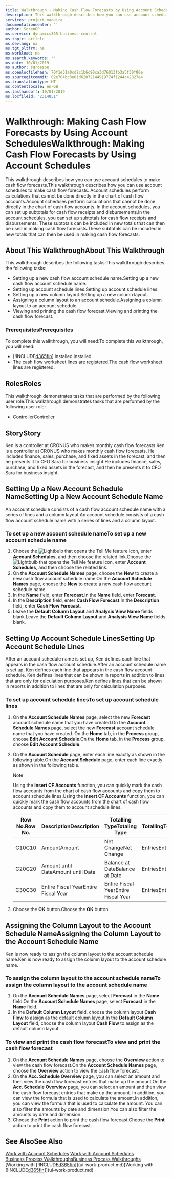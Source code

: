 ```yaml
---
title: Walkthrough - Making Cash Flow Forecasts by Using Account Schedules | Microsoft Docs
description: This walkthrough describes how you can use account schedules to make cash flow forecasts. Account schedules perform calculations that cannot be done directly in the chart of cash flow accounts. In the account schedules, you can set up subtotals for cash flow receipts and disbursements. These subtotals can be included in new totals that can then be used in making cash flow forecasts.
services: project-madeira
documentationcenter: ''
author: SorenGP
ms.service: dynamics365-business-central
ms.topic: article
ms.devlang: na
ms.tgt_pltfrm: na
ms.workload: na
ms.search.keywords: ''
ms.date: 10/01/2019
ms.author: sgroespe
ms.openlocfilehash: 70f1e51a0cd2c1b6c90ca3d76013fb3a5f30f80e
ms.sourcegitcommit: 02e704bc3e01d62072144919774f1244c42827e4
ms.translationtype: HT
ms.contentlocale: en-GB
ms.lasthandoff: 10/01/2019
ms.locfileid: "2314851"
---
```

# <a name="walkthrough-making-cash-flow-forecasts-by-using-account-schedules"></a><span data-ttu-id="2ed8a-106">Walkthrough: Making Cash Flow Forecasts by Using Account Schedules</span><span class="sxs-lookup"><span data-stu-id="2ed8a-106">Walkthrough: Making Cash Flow Forecasts by Using Account Schedules</span></span>
<span data-ttu-id="2ed8a-107">This walkthrough describes how you can use account schedules to make cash flow forecasts.</span><span class="sxs-lookup"><span data-stu-id="2ed8a-107">This walkthrough describes how you can use account schedules to make cash flow forecasts.</span></span> <span data-ttu-id="2ed8a-108">Account schedules perform calculations that cannot be done directly in the chart of cash flow accounts.</span><span class="sxs-lookup"><span data-stu-id="2ed8a-108">Account schedules perform calculations that cannot be done directly in the chart of cash flow accounts.</span></span> <span data-ttu-id="2ed8a-109">In the account schedules, you can set up subtotals for cash flow receipts and disbursements.</span><span class="sxs-lookup"><span data-stu-id="2ed8a-109">In the account schedules, you can set up subtotals for cash flow receipts and disbursements.</span></span> <span data-ttu-id="2ed8a-110">These subtotals can be included in new totals that can then be used in making cash flow forecasts.</span><span class="sxs-lookup"><span data-stu-id="2ed8a-110">These subtotals can be included in new totals that can then be used in making cash flow forecasts.</span></span>  

## <a name="about-this-walkthrough"></a><span data-ttu-id="2ed8a-111">About This Walkthrough</span><span class="sxs-lookup"><span data-stu-id="2ed8a-111">About This Walkthrough</span></span>  
<span data-ttu-id="2ed8a-112">This walkthrough describes the following tasks:</span><span class="sxs-lookup"><span data-stu-id="2ed8a-112">This walkthrough describes the following tasks:</span></span>  

- <span data-ttu-id="2ed8a-113">Setting up a new cash flow account schedule name.</span><span class="sxs-lookup"><span data-stu-id="2ed8a-113">Setting up a new cash flow account schedule name.</span></span>  
- <span data-ttu-id="2ed8a-114">Setting up account schedule lines.</span><span class="sxs-lookup"><span data-stu-id="2ed8a-114">Setting up account schedule lines.</span></span>  
- <span data-ttu-id="2ed8a-115">Setting up a new column layout.</span><span class="sxs-lookup"><span data-stu-id="2ed8a-115">Setting up a new column layout.</span></span>  
- <span data-ttu-id="2ed8a-116">Assigning a column layout to an account schedule.</span><span class="sxs-lookup"><span data-stu-id="2ed8a-116">Assigning a column layout to an account schedule.</span></span>  
- <span data-ttu-id="2ed8a-117">Viewing and printing the cash flow forecast.</span><span class="sxs-lookup"><span data-stu-id="2ed8a-117">Viewing and printing the cash flow forecast.</span></span>  

### <a name="prerequisites"></a><span data-ttu-id="2ed8a-118">Prerequisites</span><span class="sxs-lookup"><span data-stu-id="2ed8a-118">Prerequisites</span></span>  
<span data-ttu-id="2ed8a-119">To complete this walkthrough, you will need:</span><span class="sxs-lookup"><span data-stu-id="2ed8a-119">To complete this walkthrough, you will need:</span></span>  

- [!INCLUDE[d365fin](includes/d365fin_md.md)] <span data-ttu-id="2ed8a-120">installed.</span><span class="sxs-lookup"><span data-stu-id="2ed8a-120">installed.</span></span>  
- <span data-ttu-id="2ed8a-121">The cash flow worksheet lines are registered.</span><span class="sxs-lookup"><span data-stu-id="2ed8a-121">The cash flow worksheet lines are registered.</span></span>  

## <a name="roles"></a><span data-ttu-id="2ed8a-122">Roles</span><span class="sxs-lookup"><span data-stu-id="2ed8a-122">Roles</span></span>  
<span data-ttu-id="2ed8a-123">This walkthrough demonstrates tasks that are performed by the following user role:</span><span class="sxs-lookup"><span data-stu-id="2ed8a-123">This walkthrough demonstrates tasks that are performed by the following user role:</span></span>  

- <span data-ttu-id="2ed8a-124">Controller</span><span class="sxs-lookup"><span data-stu-id="2ed8a-124">Controller</span></span>  

## <a name="story"></a><span data-ttu-id="2ed8a-125">Story</span><span class="sxs-lookup"><span data-stu-id="2ed8a-125">Story</span></span>  
<span data-ttu-id="2ed8a-126">Ken is a controller at CRONUS who makes monthly cash flow forecasts.</span><span class="sxs-lookup"><span data-stu-id="2ed8a-126">Ken is a controller at CRONUS who makes monthly cash flow forecasts.</span></span> <span data-ttu-id="2ed8a-127">He includes finance, sales, purchase, and fixed assets in the forecast, and then he presents it to CFO Sara for business insight.</span><span class="sxs-lookup"><span data-stu-id="2ed8a-127">He includes finance, sales, purchase, and fixed assets in the forecast, and then he presents it to CFO Sara for business insight.</span></span>  

## <a name="setting-up-a-new-account-schedule-name"></a><span data-ttu-id="2ed8a-128">Setting Up a New Account Schedule Name</span><span class="sxs-lookup"><span data-stu-id="2ed8a-128">Setting Up a New Account Schedule Name</span></span>  
<span data-ttu-id="2ed8a-129">An account schedule consists of a cash flow account schedule name with a series of lines and a column layout.</span><span class="sxs-lookup"><span data-stu-id="2ed8a-129">An account schedule consists of a cash flow account schedule name with a series of lines and a column layout.</span></span>  

### <a name="to-set-up-a-new-account-schedule-name"></a><span data-ttu-id="2ed8a-130">To set up a new account schedule name</span><span class="sxs-lookup"><span data-stu-id="2ed8a-130">To set up a new account schedule name</span></span>  

1.  <span data-ttu-id="2ed8a-131">Choose the ![Lightbulb that opens the Tell Me feature](media/ui-search/search_small.png "Tell me what you want to do") icon, enter **Account Schedules**, and then choose the related link.</span><span class="sxs-lookup"><span data-stu-id="2ed8a-131">Choose the ![Lightbulb that opens the Tell Me feature](media/ui-search/search_small.png "Tell me what you want to do") icon, enter **Account Schedules**, and then choose the related link.</span></span>  
2.  <span data-ttu-id="2ed8a-132">On the **Account Schedule Names** page, choose the **New** to create a new cash flow account schedule name.</span><span class="sxs-lookup"><span data-stu-id="2ed8a-132">On the **Account Schedule Names** page, choose the **New** to create a new cash flow account schedule name.</span></span>  
3.  <span data-ttu-id="2ed8a-133">In the **Name** field, enter **Forecast**.</span><span class="sxs-lookup"><span data-stu-id="2ed8a-133">In the **Name** field, enter **Forecast**.</span></span>  
4.  <span data-ttu-id="2ed8a-134">In the **Description** field, enter **Cash Flow Forecast**.</span><span class="sxs-lookup"><span data-stu-id="2ed8a-134">In the **Description** field, enter **Cash Flow Forecast**.</span></span>  
5.  <span data-ttu-id="2ed8a-135">Leave the **Default Column Layout** and **Analysis View Name** fields blank.</span><span class="sxs-lookup"><span data-stu-id="2ed8a-135">Leave the **Default Column Layout** and **Analysis View Name** fields blank.</span></span>  

## <a name="setting-up-account-schedule-lines"></a><span data-ttu-id="2ed8a-136">Setting Up Account Schedule Lines</span><span class="sxs-lookup"><span data-stu-id="2ed8a-136">Setting Up Account Schedule Lines</span></span>  
<span data-ttu-id="2ed8a-137">After an account schedule name is set up, Ken defines each line that appears in the cash flow account schedule.</span><span class="sxs-lookup"><span data-stu-id="2ed8a-137">After an account schedule name is set up, Ken defines each line that appears in the cash flow account schedule.</span></span> <span data-ttu-id="2ed8a-138">Ken defines lines that can be shown in reports in addition to lines that are only for calculation purposes.</span><span class="sxs-lookup"><span data-stu-id="2ed8a-138">Ken defines lines that can be shown in reports in addition to lines that are only for calculation purposes.</span></span>  

### <a name="to-set-up-account-schedule-lines"></a><span data-ttu-id="2ed8a-139">To set up account schedule lines</span><span class="sxs-lookup"><span data-stu-id="2ed8a-139">To set up account schedule lines</span></span>  

1.  <span data-ttu-id="2ed8a-140">On the **Account Schedule Names** page, select the new **Forecast** account schedule name that you have created.</span><span class="sxs-lookup"><span data-stu-id="2ed8a-140">On the **Account Schedule Names** page, select the new **Forecast** account schedule name that you have created.</span></span> <span data-ttu-id="2ed8a-141">On the **Home** tab, in the **Process** group, choose **Edit Account Schedule**.</span><span class="sxs-lookup"><span data-stu-id="2ed8a-141">On the **Home** tab, in the **Process** group, choose **Edit Account Schedule**.</span></span>  
2.  <span data-ttu-id="2ed8a-142">On the **Account Schedule** page, enter each line exactly as shown in the following table.</span><span class="sxs-lookup"><span data-stu-id="2ed8a-142">On the **Account Schedule** page, enter each line exactly as shown in the following table.</span></span>  

    > [!NOTE]  
    >  <span data-ttu-id="2ed8a-143">Using the **Insert CF Accounts** function, you can quickly mark the cash flow accounts from the chart of cash flow accounts and copy them to account schedule lines.</span><span class="sxs-lookup"><span data-stu-id="2ed8a-143">Using the **Insert CF Accounts** function, you can quickly mark the cash flow accounts from the chart of cash flow accounts and copy them to account schedule lines.</span></span>  

    |<span data-ttu-id="2ed8a-144">Row No.</span><span class="sxs-lookup"><span data-stu-id="2ed8a-144">Row No.</span></span>|<span data-ttu-id="2ed8a-145">Description</span><span class="sxs-lookup"><span data-stu-id="2ed8a-145">Description</span></span>|<span data-ttu-id="2ed8a-146">Totalling Type</span><span class="sxs-lookup"><span data-stu-id="2ed8a-146">Totaling Type</span></span>|<span data-ttu-id="2ed8a-147">Totalling</span><span class="sxs-lookup"><span data-stu-id="2ed8a-147">Totaling</span></span>|<span data-ttu-id="2ed8a-148">Row Type</span><span class="sxs-lookup"><span data-stu-id="2ed8a-148">Row Type</span></span>|<span data-ttu-id="2ed8a-149">Amount Type</span><span class="sxs-lookup"><span data-stu-id="2ed8a-149">Amount Type</span></span>|<span data-ttu-id="2ed8a-150">Show</span><span class="sxs-lookup"><span data-stu-id="2ed8a-150">Show</span></span>|  
    |-------|-----------|-------------|--------|--------|-----------|----|
    |<span data-ttu-id="2ed8a-151">C10</span><span class="sxs-lookup"><span data-stu-id="2ed8a-151">C10</span></span>|<span data-ttu-id="2ed8a-152">Amount</span><span class="sxs-lookup"><span data-stu-id="2ed8a-152">Amount</span></span>|<span data-ttu-id="2ed8a-153">Net Change</span><span class="sxs-lookup"><span data-stu-id="2ed8a-153">Net Change</span></span>|<span data-ttu-id="2ed8a-154">Entries</span><span class="sxs-lookup"><span data-stu-id="2ed8a-154">Entries</span></span>|<span data-ttu-id="2ed8a-155">Net Amount</span><span class="sxs-lookup"><span data-stu-id="2ed8a-155">Net Amount</span></span>|<span data-ttu-id="2ed8a-156">Always</span><span class="sxs-lookup"><span data-stu-id="2ed8a-156">Always</span></span>|  
    |<span data-ttu-id="2ed8a-157">C20</span><span class="sxs-lookup"><span data-stu-id="2ed8a-157">C20</span></span>|<span data-ttu-id="2ed8a-158">Amount until Date</span><span class="sxs-lookup"><span data-stu-id="2ed8a-158">Amount until Date</span></span>|<span data-ttu-id="2ed8a-159">Balance at Date</span><span class="sxs-lookup"><span data-stu-id="2ed8a-159">Balance at Date</span></span>|<span data-ttu-id="2ed8a-160">Entries</span><span class="sxs-lookup"><span data-stu-id="2ed8a-160">Entries</span></span>|<span data-ttu-id="2ed8a-161">Net Amount</span><span class="sxs-lookup"><span data-stu-id="2ed8a-161">Net Amount</span></span>|<span data-ttu-id="2ed8a-162">Always</span><span class="sxs-lookup"><span data-stu-id="2ed8a-162">Always</span></span>|  
    |<span data-ttu-id="2ed8a-163">C30</span><span class="sxs-lookup"><span data-stu-id="2ed8a-163">C30</span></span>|<span data-ttu-id="2ed8a-164">Entire Fiscal Year</span><span class="sxs-lookup"><span data-stu-id="2ed8a-164">Entire Fiscal Year</span></span>|<span data-ttu-id="2ed8a-165">Entire Fiscal Year</span><span class="sxs-lookup"><span data-stu-id="2ed8a-165">Entire Fiscal Year</span></span>|<span data-ttu-id="2ed8a-166">Entries</span><span class="sxs-lookup"><span data-stu-id="2ed8a-166">Entries</span></span>|<span data-ttu-id="2ed8a-167">Net Amount</span><span class="sxs-lookup"><span data-stu-id="2ed8a-167">Net Amount</span></span>|<span data-ttu-id="2ed8a-168">Always</span><span class="sxs-lookup"><span data-stu-id="2ed8a-168">Always</span></span>|  

4.  <span data-ttu-id="2ed8a-169">Choose the **OK** button.</span><span class="sxs-lookup"><span data-stu-id="2ed8a-169">Choose the **OK** button.</span></span>  

## <a name="assigning-the-column-layout-to-the-account-schedule-name"></a><span data-ttu-id="2ed8a-170">Assigning the Column Layout to the Account Schedule Name</span><span class="sxs-lookup"><span data-stu-id="2ed8a-170">Assigning the Column Layout to the Account Schedule Name</span></span>  
<span data-ttu-id="2ed8a-171">Ken is now ready to assign the column layout to the account schedule name.</span><span class="sxs-lookup"><span data-stu-id="2ed8a-171">Ken is now ready to assign the column layout to the account schedule name.</span></span>  

### <a name="to-assign-the-column-layout-to-the-account-schedule-name"></a><span data-ttu-id="2ed8a-172">To assign the column layout to the account schedule name</span><span class="sxs-lookup"><span data-stu-id="2ed8a-172">To assign the column layout to the account schedule name</span></span>  

1.  <span data-ttu-id="2ed8a-173">On the **Account Schedule Names** page, select **Forecast** in the **Name** field.</span><span class="sxs-lookup"><span data-stu-id="2ed8a-173">On the **Account Schedule Names** page, select **Forecast** in the **Name** field.</span></span>  
2.  <span data-ttu-id="2ed8a-174">In the **Default Column Layout** field, choose the column layout **Cash Flow** to assign as the default column layout.</span><span class="sxs-lookup"><span data-stu-id="2ed8a-174">In the **Default Column Layout** field, choose the column layout **Cash Flow** to assign as the default column layout.</span></span>  

### <a name="to-view-and-print-the-cash-flow-forecast"></a><span data-ttu-id="2ed8a-175">To view and print the cash flow forecast</span><span class="sxs-lookup"><span data-stu-id="2ed8a-175">To view and print the cash flow forecast</span></span>  
1.  <span data-ttu-id="2ed8a-176">On the **Account Schedule Names** page, choose the **Overview** action to view the cash flow forecast.</span><span class="sxs-lookup"><span data-stu-id="2ed8a-176">On the **Account Schedule Names** page, choose the **Overview** action to view the cash flow forecast.</span></span>  
2.  <span data-ttu-id="2ed8a-177">On the **Acc. Schedule Overview** page, you can select an amount and then view the cash flow forecast entries that make up the amount.</span><span class="sxs-lookup"><span data-stu-id="2ed8a-177">On the **Acc. Schedule Overview** page, you can select an amount and then view the cash flow forecast entries that make up the amount.</span></span> <span data-ttu-id="2ed8a-178">In addition, you can view the formula that is used to calculate the amount.</span><span class="sxs-lookup"><span data-stu-id="2ed8a-178">In addition, you can view the formula that is used to calculate the amount.</span></span> <span data-ttu-id="2ed8a-179">You can also filter the amounts by date and dimension.</span><span class="sxs-lookup"><span data-stu-id="2ed8a-179">You can also filter the amounts by date and dimension.</span></span>  
3.  <span data-ttu-id="2ed8a-180">Choose the **Print** action to print the cash flow forecast.</span><span class="sxs-lookup"><span data-stu-id="2ed8a-180">Choose the **Print** action to print the cash flow forecast.</span></span>  

## <a name="see-also"></a><span data-ttu-id="2ed8a-181">See Also</span><span class="sxs-lookup"><span data-stu-id="2ed8a-181">See Also</span></span>  
 <span data-ttu-id="2ed8a-182">[Work with Account Schedules](bi-how-work-account-schedule.md) </span><span class="sxs-lookup"><span data-stu-id="2ed8a-182">[Work with Account Schedules](bi-how-work-account-schedule.md) </span></span>  
 [<span data-ttu-id="2ed8a-183">Business Process Walkthroughs</span><span class="sxs-lookup"><span data-stu-id="2ed8a-183">Business Process Walkthroughs</span></span>](walkthrough-business-process-walkthroughs.md)  
 <span data-ttu-id="2ed8a-184">[Working with [!INCLUDE[d365fin](includes/d365fin_md.md)]](ui-work-product.md)</span><span class="sxs-lookup"><span data-stu-id="2ed8a-184">[Working with [!INCLUDE[d365fin](includes/d365fin_md.md)]](ui-work-product.md)</span></span>
